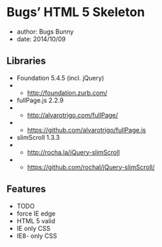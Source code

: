 # Bugs’ HTML 5 Skeleton
- author:		Bugs Bunny
- date:			2014/10/09

## Libraries
- Foundation	5.4.5		(incl. jQuery)
- - http://foundation.zurb.com/
- fullPage.js		2.2.9
- - http://alvarotrigo.com/fullPage/
- - https://github.com/alvarotrigo/fullPage.js
- slimScroll		1.3.3
- - http://rocha.la/jQuery-slimScroll
- - https://github.com/rochal/jQuery-slimScroll/

## Features
- TODO
- force IE edge
- HTML 5 valid
- IE only CSS
- IE8- only CSS